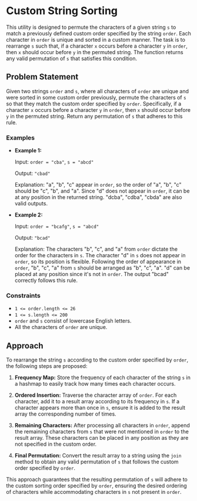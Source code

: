 # Custom String Sorting

This utility is designed to permute the characters of a given string `s` to match a previously defined custom order specified by the string `order`. Each character in `order` is unique and sorted in a custom manner. The task is to rearrange `s` such that, if a character `x` occurs before a character `y` in `order`, then `x` should occur before `y` in the permuted string. The function returns any valid permutation of `s` that satisfies this condition.

## Problem Statement

Given two strings `order` and `s`, where all characters of `order` are unique and were sorted in some custom order previously, permute the characters of `s` so that they match the custom order specified by `order`. Specifically, if a character `x` occurs before a character `y` in `order`, then `x` should occur before `y` in the permuted string. Return any permutation of `s` that adheres to this rule.

### Examples

- **Example 1:**

  Input: `order = "cba"`, `s = "abcd"`
  
  Output: `"cbad"`
  
  Explanation: "a", "b", "c" appear in `order`, so the order of "a", "b", "c" should be "c", "b", and "a". Since "d" does not appear in `order`, it can be at any position in the returned string. "dcba", "cdba", "cbda" are also valid outputs.

- **Example 2:**

  Input: `order = "bcafg"`, `s = "abcd"`
  
  Output: `"bcad"`
  
  Explanation: The characters "b", "c", and "a" from `order` dictate the order for the characters in `s`. The character "d" in `s` does not appear in `order`, so its position is flexible. Following the order of appearance in `order`, "b", "c", "a" from `s` should be arranged as "b", "c", "a". "d" can be placed at any position since it's not in `order`. The output "bcad" correctly follows this rule.

### Constraints

- `1 <= order.length <= 26`
- `1 <= s.length <= 200`
- `order` and `s` consist of lowercase English letters.
- All the characters of `order` are unique.

## Approach

To rearrange the string `s` according to the custom order specified by `order`, the following steps are proposed:

1. **Frequency Map:** Store the frequency of each character of the string `s` in a hashmap to easily track how many times each character occurs.

2. **Ordered Insertion:** Traverse the character array of `order`. For each character, add it to a result array according to its frequency in `s`. If a character appears more than once in `s`, ensure it is added to the result array the corresponding number of times.

3. **Remaining Characters:** After processing all characters in `order`, append the remaining characters from `s` that were not mentioned in `order` to the result array. These characters can be placed in any position as they are not specified in the custom order.

4. **Final Permutation:** Convert the result array to a string using the `join` method to obtain any valid permutation of `s` that follows the custom order specified by `order`.

This approach guarantees that the resulting permutation of `s` will adhere to the custom sorting order specified by `order`, ensuring the desired ordering of characters while accommodating characters in `s` not present in `order`.
